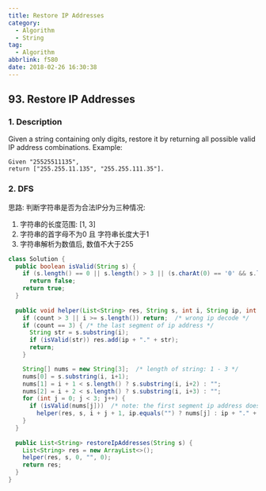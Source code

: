 ```yaml
---
title: Restore IP Addresses
category:
  - Algorithm
  - String
tag:
  - Algorithm
abbrlink: f580
date: 2018-02-26 16:30:38
---
```


## 93. Restore IP Addresses
### 1. Description
Given a string containing only digits, restore it by returning all possible valid IP address combinations.
Example:
```text
Given "25525511135",
return ["255.255.11.135", "255.255.111.35"].
```

### 2. DFS
思路: 判断字符串是否为合法IP分为三种情况:
1. 字符串的长度范围: [1, 3]
2. 字符串的首字母不为0 且 字符串长度大于1
3. 字符串解析为数值后, 数值不大于255

```java
class Solution {
  public boolean isValid(String s) {
    if (s.length() == 0 || s.length() > 3 || (s.charAt(0) == '0' && s.length() > 1) || Integer.parseInt(s) > 255)
      return false;
    return true;
  }
  
  public void helper(List<String> res, String s, int i, String ip, int count) {
    if (count > 3 || i >= s.length()) return;  /* wrong ip decode */
    if (count == 3) { /* the last segment of ip address */
      String str = s.substring(i);
      if (isValid(str)) res.add(ip + "." + str);
      return;
    }

    String[] nums = new String[3];  /* length of string: 1 - 3 */
    nums[0] = s.substring(i, i+1);
    nums[1] = i + 1 < s.length() ? s.substring(i, i+2) : "";
    nums[2] = i + 2 < s.length() ? s.substring(i, i+3) : "";
    for (int j = 0; j < 3; j++) {
      if (isValid(nums[j]))  /* note: the first segment ip address doesn't contain '.' */
        helper(res, s, i + j + 1, ip.equals("") ? nums[j] : ip + "." + nums[j], count + 1);
    }
  }
  
  public List<String> restoreIpAddresses(String s) {
    List<String> res = new ArrayList<>();
    helper(res, s, 0, "", 0);
    return res;
  }
}
```
